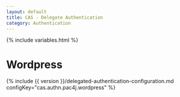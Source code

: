 ```yaml
---
layout: default
title: CAS - Delegate Authentication
category: Authentication
---
```


{% include variables.html %}

# Wordpress

{% include {{ version }}/delegated-authentication-configuration.md configKey="cas.authn.pac4j.wordpress" %}
